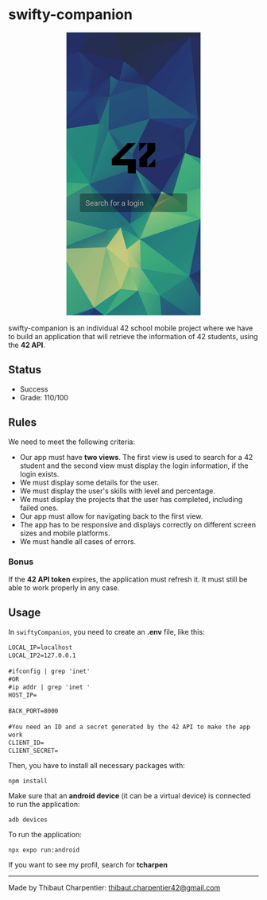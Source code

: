 # swifty-companion

<p align="center">
  <img src="https://github.com/ThibautCharpentier/swifty-companion/blob/main/previews/search_login.png" alt="preview"/>
</p>

swifty-companion is an individual 42 school mobile project where we have to build an application that will retrieve the information of 42 students, using the **42 API**.

## Status

* Success
* Grade: 110/100

## Rules

We need to meet the following criteria:

* Our app must have **two views**. The first view is used to search for a 42 student and the second view must display the login information, if the login exists.
* We must display some details for the user.
* We must display the user's skills with level and percentage.
* We must display the projects that the user has completed, including failed ones.
* Our app must allow for navigating back to the first view.
* The app has to be responsive and displays correctly on different screen sizes and mobile platforms.
* We must handle all cases of errors.

### Bonus

If the **42 API token** expires, the application must refresh it. It must still be able to work properly in any case.

## Usage

In `swiftyCompanion`, you need to create an **.env** file, like this:
```
LOCAL_IP=localhost
LOCAL_IP2=127.0.0.1

#ifconfig | grep 'inet'
#OR
#ip addr | grep 'inet '
HOST_IP=

BACK_PORT=8000

#You need an ID and a secret generated by the 42 API to make the app work 
CLIENT_ID=
CLIENT_SECRET=
```
Then, you have to install all necessary packages with:
```
npm install
```
Make sure that an **android device** (it can be a virtual device) is connected to run the application:
```
adb devices
```
To run the application:
```
npx expo run:android
```
If you want to see my profil, search for **tcharpen**

***
Made by Thibaut Charpentier: <thibaut.charpentier42@gmail.com>
